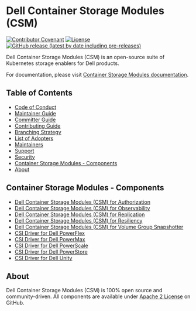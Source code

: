 <!--
Copyright (c) 2021 Dell Inc., or its subsidiaries. All Rights Reserved.

Licensed under the Apache License, Version 2.0 (the "License");
you may not use this file except in compliance with the License.
You may obtain a copy of the License at
   
    http://www.apache.org/licenses/LICENSE-2.0

Unless required by applicable law or agreed to in writing, software
distributed under the License is distributed on an "AS IS" BASIS,
WITHOUT WARRANTIES OR CONDITIONS OF ANY KIND, either express or implied.
See the License for the specific language governing permissions and
limitations under the License.
-->

# Dell Container Storage Modules (CSM)

[![Contributor Covenant](https://img.shields.io/badge/Contributor%20Covenant-v2.0%20adopted-ff69b4.svg)](docs/CODE_OF_CONDUCT.md)
[![License](https://img.shields.io/github/license/dell/csm)](LICENSE)
[![GitHub release (latest by date including pre-releases)](https://img.shields.io/github/v/release/dell/csm?include_prereleases&label=latest&style=flat-square)](https://github.com/dell/csm/releases/latest)

Dell Container Storage Modules (CSM) is an open-source suite of Kubernetes storage enablers for Dell products.

For documentation, please visit [Container Storage Modules documentation](https://dell.github.io/csm-docs/).

## Table of Contents

* [Code of Conduct](./docs/CODE_OF_CONDUCT.md)
* [Maintainer Guide](./docs/MAINTAINER_GUIDE.md)
* [Committer Guide](./docs/COMMITTER_GUIDE.md)
* [Contributing Guide](./docs/CONTRIBUTING.md)
* [Branching Strategy](./docs/BRANCHING.md)
* [List of Adopters](./docs/ADOPTERS.md)
* [Maintainers](./docs/MAINTAINERS.md)
* [Support](./docs/SUPPORT.md)
* [Security](./docs/SECURITY.md)
* [Container Storage Modules - Components](#container-storage-modules---components)
* [About](#about)

## Container Storage Modules - Components
* [Dell Container Storage Modules (CSM) for Authorization](https://github.com/dell/karavi-authorization)
* [Dell Container Storage Modules (CSM) for Observability](https://github.com/dell/karavi-observability)
* [Dell Container Storage Modules (CSM) for Replication](https://github.com/dell/csm-replication)
* [Dell Container Storage Modules (CSM) for Resiliency](https://github.com/dell/karavi-resiliency)
* [Dell Container Storage Modules (CSM) for Volume Group Snapshotter](https://github.com/dell/csi-volumegroup-snapshotter)
* [CSI Driver for Dell PowerFlex](https://github.com/dell/csi-powerflex)
* [CSI Driver for Dell PowerMax](https://github.com/dell/csi-powermax)
* [CSI Driver for Dell PowerScale](https://github.com/dell/csi-powerscale)
* [CSI Driver for Dell PowerStore](https://github.com/dell/csi-powerstore)
* [CSI Driver for Dell Unity](https://github.com/dell/csi-unity)

## About

Dell Container Storage Modules (CSM) is 100% open source and community-driven. All components are available
under [Apache 2 License](https://www.apache.org/licenses/LICENSE-2.0.html) on
GitHub.
